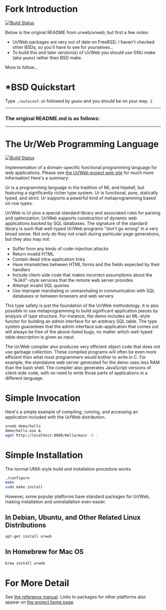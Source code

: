 # Fork Introduction

[![Build Status](https://api.travis-ci.org/fullreset/urweb.png?branch=master)](https://travis-ci.org/fullreset/urweb)

Below is the original README from urweb/urweb; but first a few notes:

* Ur/Web packages are very out of date on FreeBSD; I haven't checked other BSDs, so you'll have to see for yourselves... 
* To build this and later version(s) of Ur/Web you should use GNU make (aka `gmake`) rather than BSD make. 

More to follow...

# *BSD Quickstart

Type `./autoconf.sh` followed by `gmake` and you should be on your way. :) 

---------
### The original README.md is as follows:
---------

# The Ur/Web Programming Language

[![Build Status](https://api.travis-ci.org/urweb/urweb.png?branch=master)](https://travis-ci.org/urweb/urweb)

Implementation of a domain-specific functional programming language for web applications.  Please see [the Ur/Web project web site](http://www.impredicative.com/ur/) for much more information!  Here's a summary:

Ur is a programming language in the tradition of ML and Haskell, but featuring a significantly richer type system. Ur is functional, pure, statically typed, and strict. Ur supports a powerful kind of metaprogramming based on row types.

Ur/Web is Ur plus a special standard library and associated rules for parsing and optimization. Ur/Web supports construction of dynamic web applications backed by SQL databases. The signature of the standard library is such that well-typed Ur/Web programs "don't go wrong" in a very broad sense. Not only do they not crash during particular page generations, but they also may not:

* Suffer from any kinds of code-injection attacks
* Return invalid HTML
* Contain dead intra-application links
* Have mismatches between HTML forms and the fields expected by their handlers
* Include client-side code that makes incorrect assumptions about the "AJAX"-style services that the remote web server provides
* Attempt invalid SQL queries
* Use improper marshaling or unmarshaling in communication with SQL databases or between browsers and web servers

This type safety is just the foundation of the Ur/Web methodology. It is also possible to use metaprogramming to build significant application pieces by analysis of type structure. For instance, the demo includes an ML-style functor for building an admin interface for an arbitrary SQL table. The type system guarantees that the admin interface sub-application that comes out will always be free of the above-listed bugs, no matter which well-typed table description is given as input.

The Ur/Web compiler also produces very efficient object code that does not use garbage collection. These compiled programs will often be even more efficient than what most programmers would bother to write in C. For example, the standalone web server generated for the demo uses less RAM than the bash shell. The compiler also generates JavaScript versions of client-side code, with no need to write those parts of applications in a different language.

# Simple Invocation

Here's a simple example of compiling, running, and accessing an application included with the Ur/Web distribution.

```sh
urweb demo/hello
demo/hello.exe &
wget http://localhost:8080/Hello/main -O -
```

# Simple Installation

The normal UNIX-style build and installation procedure works.

```sh
./configure
make
sudo make install
```

However, some popular platforms have standard packages for Ur/Web, making installation and uninstallation even easier.

## In Debian, Ubuntu, and Other Related Linux Distributions

```sh
apt-get install urweb
```

## In Homebrew for Mac OS

```sh
brew install urweb
```

# For More Detail

See [the reference manual](http://www.impredicative.com/ur/manual.pdf).
Links to packages for other platforms also appear on [the project home page](http://www.impredicative.com/ur/).
